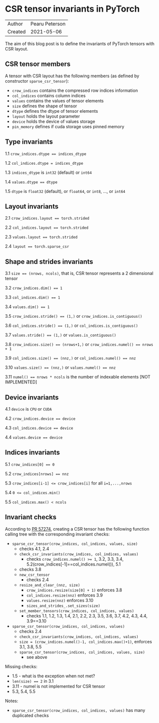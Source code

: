 # CSR tensor invariants in PyTorch

|            |                 |
| ---------- | --------------- |
| Author     | Pearu Peterson  |
| Created    | 2021-05-06      |

The aim of this blog post is to define the invariants of PyTorch tensors with CSR layout.

## CSR tensor members

A tensor with CSR layout has the following members (as defined by constructor `sparse_csr_tensor`):
- `crow_indices` contains the compressed row indices information
- `col_indices` contains column indices
- `values` contains the values of tensor elements
- `size` defines the shape of tensor
- `dtype` defines the dtype of tensor elements
- `layout` holds the layout parameter
- `device` holds the device of values storage
- `pin_memory` defines if cuda storage uses pinned memory

## Type invariants

1.1 `crow_indices.dtype == indices_dtype`

1.2 `col_indices.dtype = indices_dtype`

1.3 `indices_dtype` is `int32` (default) or `int64`

1.4 `values.dtype == dtype`

1.5 `dtype` is `float32` (default), or `float64`, or `int8`, ..., or `int64`

## Layout invariants

2.1 `crow_indices.layout == torch.strided`

2.2 `col_indices.layout == torch.strided`

2.3 `values.layout == torch.strided`

2.4 `layout == torch.sparse_csr`

## Shape and strides invariants

3.1 `size == (nrows, ncols)`, that is, CSR tensor represents a 2 dimensional tensor

3.2 `crow_indices.dim() == 1`

3.3 `col_indices.dim() == 1`

3.4 `values.dim() == 1`

3.5 `crow_indices.stride() == (1,)` or `crow_indices.is_contiguous()`

3.6 `col_indices.stride() == (1,)` or `col_indices.is_contiguous()`

3.7 `values.stride() == (1,)` or `values.is_contiguous()`

3.8 `crow_indices.size() == (nrows+1,)` or `crow_indices.numel() == nrows + 1`

3.9 `col_indices.size() == (nnz,)` or `col_indices.numel() == nnz`

3.10 `values.size() == (nnz,)` or `values.numel() == nnz`

3.11 `numel() == nrows * ncols` is the number of indexable elements [NOT IMPLEMENTED]

## Device invariants

4.1 `device` is `CPU` or `CUDA`

4.2 `crow_indices.device == device`

4.3 `col_indices.device == device`

4.4 `values.device == device`

## Indices invariants

5.1 `crow_indices[0] == 0`

5.2 `crow_indices[nrows] == nnz`

5.3 `crow_indices[i-1] <= crow_indices[i]` for all `i=1,...,nrows`

5.4 `0 <= col_indices.min()`

5.5 `col_indices.max() < ncols`

## Invariant checks

According to [PR 57274](https://github.com/pytorch/pytorch/pull/57274), creating a CSR tensor has the following function calling tree with the corresponding invariant checks:

- `sparse_csr_tensor(crow_indices, col_indices, values, size)`
   - checks 4.1, 2.4
   - `check_csr_invariants(crow_indices, col_indices, values)`
     - checks `crow_indices.numel() >= 1`, 3.2, 3.3, 3.4, 5.2(crow_indices[-1]==col_indices.numel()), 5.1
   - checks 3.8
   - `new_csr_tensor`
     - checks 2.4
   - `resize_and_clear_(nnz, size)`
     - `crow_indices.resize(size[0] + 1)` enforces 3.8
     - `col_indices.resize(nnz)` enforces 3.9
     - `values.resize(nnz)` enforces 3.10
     - `sizes_and_strides_.set_sizes(size)`
   - `set_member_tensors(crow_indices, col_indices, values)`
     - checks 1.1, 1.2, 1.3, 1.4, 2.1, 2.2, 2.3, 3.5, 3.6, 3.7, 4.2, 4.3, 4.4, 3.9==3.10
- `sparse_csr_tensor(crow_indices, col_indices, values)`
  - checks 2.4
  - `check_csr_invariants(crow_indices, col_indices, values)`
  - `size = (crow_indices.numel()-1, col_indices.max()+1)`, enforces 3.1, 3.8, 5.5
  - `sparse_csr_tensor(crow_indices, col_indices, values, size)`
    - see above

Missing checks:
- 1.5 - what is the exception when not met?
- `len(size) == 2` in 3.1
- 3.11 - numel is not implemented for CSR tensor
- 5.3, 5.4, 5.5

Notes:
- `sparse_csr_tensor(crow_indices, col_indices, values)` has many duplicated checks
